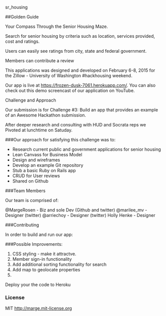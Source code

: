 sr_housing


##Golden Guide

Your Compass Through the Senior Housing Maze.

Search for senior housing by criteria such as location, services provided,
cost and ratings.

Users can easily see ratings from city, state and federal government.

Members can contribute a review

This applications was designed and developed on February 6-8, 2015 for the
Zillow - University of Washington #hackhousing weekend.


Our app is live at https://frozen-dusk-7061.herokuapp.com/.
You can also check out this demo screencast of our application on YouTube.

Challenge and Approach

Our submission is for Challenge #3: Build an app that provides an example of an Awesome Hackathon submission.

After deeper research and consulting with HUD and Socrata reps we
Pivoted at lunchtime on Satuday.

###Our approach for satisfying this challenge was to:

* Research current public and government applications for senior housing
* Lean Canvass for Business Model
* Design and wireframes
* Develop an example Git repository
* Stub a basic Ruby on Rails app
* CRUD for User reviews
* Shared on Github


###Team Members

Our team is comprised of:

@MargeRosen - Biz and sole Dev (Github and twitter)
@marilee_mv - Designer (twitter)
@arriechoy -  Designer (twitter)
Holly Henke - Designer

###Contributing

In order to build and run our app:

###Possible Improvements:

1) CSS styling - make it attractve.
2) Member sign-in functionality
3) Add additional sorting functionality for search
4) Add map to geolocate properties
5)

Deploy your the code to Heroku

### License

MIT http://marge.mit-license.org
